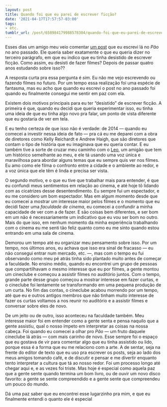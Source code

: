 ```yaml
---
layout: post
title: Quando foi que eu parei de escrever ficção?
date: '2021-04-17T17:57:57-03:00'
tags:
- etc.
tumblr_url: /post/658984179988578304/quando-foi-que-eu-parei-de-escrever-fic%C3%A7%C3%A3o
---
```

Esses dias um amigo meu veio comentar [um post](https://paomortadela.com.br/post/658070439666532352/sobre-felicidade) que eu escrevi lá no _Pão_ no ano passado. Ele queria saber exatamente o que eu queria dizer no terceiro parágrafo, em que eu indico que eu tinha desistido de escrever ficção. Como assim, eu desisti de fazer filmes? Depois de passar quatro anos estudando sobre isso??

A resposta curta pra essa pergunta é _sim_. Eu não me vejo escrevendo ou fazendo filmes no futuro. Por um tempo essa realização foi uma espécie de fantasma, mas eu acho que quando eu escrevi o post no ano passado foi quando eu finalmente consegui me sentir em paz com ela.

Existem dois motivos principais para eu ter “desistido” de escrever ficção. A primeira é que, quando eu decidi que queria experimentar isso, eu tinha uma ideia de que eu tinha algo novo pra falar, um ponto de vista diferente que eu gostaria de ver em tela.

E eu tenho certeza de que isso não é verdade: de 2014 — quando eu comecei a investir nessa ideia de fato — pra cá eu me deparei com a obra de diretores como Kelly Reichardt e Andrew Haigh, que são diretores que contam o tipo de história que eu imaginava que eu queria contar. E eu também tive a sorte de cruzar meu caminho com o [Leo](https://paomortadela.com.br/post/658083792115941376/o-cora%C3%A7%C3%A3o-%C3%A9-um-inadimplente-sem-esperan%C3%A7a), um amigão que tem um histórico semelhante ao meu, e ele tá usando uma voz única e maravilhosa para abordar alguns temas que eu sempre quis ver nos filmes. Eu amo como ele filma o confronto entre a cidade e o ambiente ao redor, e a voz única que ele têm é linda e precisa ser vista.

O segundo motivo, e o que eu tive que trabalhar mais para entender, é que eu confundi meus sentimentos em relação ao cinema, e até hoje tô lidando com as cicatrizes desse desentendimento. Eu sempre fui um espectador, e eu me considero um bom espectador. Mas em algum momento desde que eu comecei a mostrar um interesse maior pelos filmes e o momento que eu decidi fazer uma _faculdade de cinema_, eu comecei a confundir a minha capacidade de ver com a de fazer. E são coisas bem diferentes, e ser bom em um não é necessariamente um indicativo que eu vou ser bom no outro. Mais do que isso, em nenhum momento da minha experiência trabalhando com o cinema eu me senti tão feliz quanto como eu me sinto quando estou entrando em uma sala de cinema.

Demorou um tempo até eu organizar meu pensamento sobre isso. Por um tempo, nos últimos anos, eu achava que isso era sinal de fracasso — eu não consegui entrar num mercado, etc. —, mas com o tempo eu fui observando como meu pé atrás tinha sido plantado muito antes de começar a faculdade. No ensino médio, quando eu encontrei um grupo de pessoas que compartilhavam o mesmo interesse que eu por filmes, a gente montou um cineclube e começou a assistir filmes no auditório juntos. Com o tempo, grande parte desse grupo começou a mostrar interesse em fazer curtas, e o cineclube foi lentamente se transformando em uma pequena produção de um curta. No fim das contas, o cineclube acabou morrendo por um tempo, até que eu e outros antigos membros que não tinham muito interesse de fazer os curtas voltamos a nos reunir no auditório e a assistir filmes e conversar sobre eles de novo.

De um jeito ou de outro, isso aconteceu na faculdade também. Meu interesse maior foi em entender como a gente senta e pensa naquilo que a gente assistiu, qual o nosso ímpeto em interpretar as coisas na nossa cabeça. Foi quando eu comecei a olhar pro _Pão_ — um fruto daquele cineclube lá atrás — com mais carinho de novo. Esse sempre foi o espaço que eu gostava de vir para comentar algo que eu tinha assistido ou lido, porque essa é a forma que eu me relaciono com a arte. A de sentar, seja na frente do editor de texto que eu uso pra escrever os posts, seja ao lado dos meus amigos tomando café, e de discutir e pensar e me divertir enquanto tento interpretar a cultura que tá ao nosso redor. Foi um processo longo até chegar aqui e, e as vezes foi triste. Mas hoje é especial como aquela paz que a gente sente quando termina um bom livro, ou de ouvir um novo disco favorito: a gente se sente compreendido e a gente sente que compreendeu um pouco do mundo.

Dá uma paz saber que eu encontrei esse lugarzinho pra mim, e que eu finalmente entendi o quanto ele é especial

